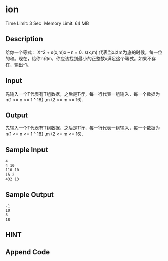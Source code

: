 # ion
Time Limit: 3 Sec  Memory Limit: 64 MB


## Description
给你一个等式： X^2 + s(x,m)x – n = 0. s(x,m) 代表当x以m为底的时候，每一位的和。现在，给你n和m，你应该找到最小的正整数x满足这个等式。如果不存在，输出-1。


## Input
先输入一个T代表有T组数据，之后是T行，每一行代表一组输入，每一个数据为n(1 <= n <= 1 ^ 18) ,m (2 <= m <= 16).

## Output
先输入一个T代表有T组数据，之后是T行，每一行代表一组输入，每一个数据为n(1 <= n <= 1 ^ 18) ,m (2 <= m <= 16).

## Sample Input
```
4
4 10
110 10
15 2
432 13

```
## Sample Output
```
-1
10
3
18

```

## HINT


## Append Code
